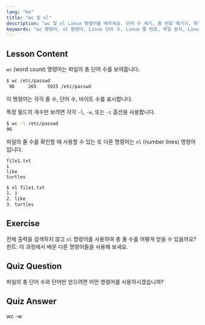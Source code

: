 ```yaml
---
lang: "ko"
title: "wc 및 nl"
description: "wc 및 nl Linux 명령어를 배우세요. 단어 수 세기, 줄 번호 매기기, 파일 분석을 이해하세요. 오늘 Linux 명령줄 기술을 향상시키세요!"
keywords: "wc 명령어, nl 명령어, Linux 단어 수, Linux 줄 번호, 파일 분석, Linux 튜토리얼, 초보자 Linux, Linux 가이드"
---
```


## Lesson Content

`wc` (word count) 명령어는 파일의 총 단어 수를 보여줍니다.

```bash
$ wc /etc/passwd
 96     265    5925 /etc/passwd
```

이 명령어는 각각 줄 수, 단어 수, 바이트 수를 표시합니다.

특정 필드의 개수만 보려면 각각 `-l`, `-w`, 또는 `-c` 옵션을 사용합니다.

```bash
$ wc -l /etc/passwd
96
```

파일의 줄 수를 확인할 때 사용할 수 있는 또 다른 명령어는 `nl` (number lines) 명령어입니다.

```plaintext
file1.txt
i
like
turtles
```

```bash
$ nl file1.txt
1. i
2. like
3. turtles
```

## Exercise

전체 출력을 검색하지 않고 `nl` 명령어를 사용하여 총 줄 수를 어떻게 얻을 수 있을까요? 힌트: 이 과정에서 배운 다른 명령어들을 사용해 보세요.

## Quiz Question

파일의 총 단어 수와 단어만 얻으려면 어떤 명령어를 사용하시겠습니까?

## Quiz Answer

wc -w
